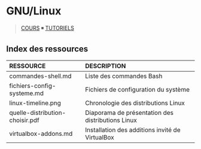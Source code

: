 # GNU/Linux

> [COURS](https://www.youtube.com/playlist?list=PLrSOXFDHBtfHKxuz6NySItyf4iSEcTw97) ◾ [TUTORIELS](https://www.youtube.com/playlist?list=PLrSOXFDHBtfHKxuz6NySItyf4iSEcTw97)

## Index des ressources

|RESSOURCE|DESCRIPTION|
|:--|:--|
|commandes-shell.md|Liste des commandes Bash|
|fichiers-config-systeme.md|Fichiers de configuration du système|
|linux-timeline.png|Chronologie des distributions Linux|
|quelle-distribution-choisir.pdf|Diaporama de présentation des distributions Linux|
|virtualbox-addons.md|Installation des additions invité de VirtualBox|
